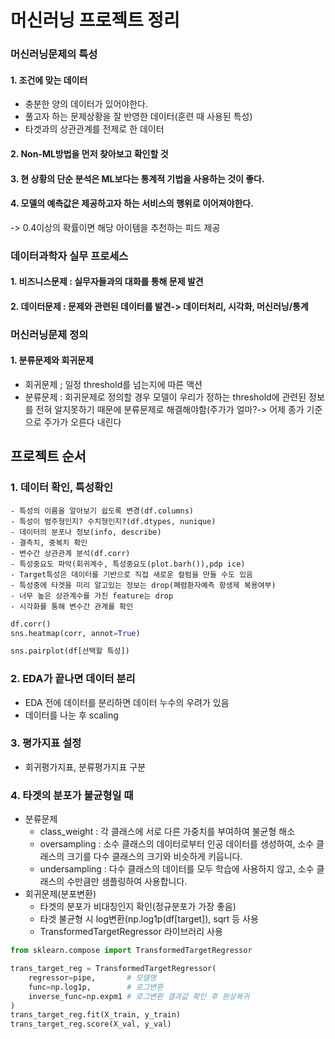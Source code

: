 # 머신러닝 프로젝트 정리
### 머신러닝문제의 특성
#### 1. 조건에 맞는 데이터
   - 충분한 양의 데이터가 있어야한다.
   - 풀고자 하는 문제상황을 잘 반영한 데이터(훈련 때 사용된 특성)
   - 타겟과의 상관관계를 전제로 한 데이터
#### 2. Non-ML방법을 먼저 찾아보고 확인할 것
#### 3. 현 상황의 단순 분석은 ML보다는 통계적 기법을 사용하는 것이 좋다.
#### 4. 모델의 예측값은 제공하고자 하는 서비스의 행위로 이어져야한다.
-> 0.4이상의 확률이면 해당 아이템을 추천하는 피드 제공

### 데이터과학자 실무 프로세스
#### 1. 비즈니스문제 : 실무자들과의 대화를 통해 문제 발견
#### 2. 데이터문제 : 문제와 관련된 데이터를 발견-> 데이터처리, 시각화, 머신러닝/통계

### 머신러닝문제 정의
#### 1. 분류문제와 회귀문제
   - 회귀문제 ; 일정 threshold를 넘는지에 따른 액션
   - 분류문제 : 회귀문제로 정의할 경우 모델이 우리가 정하는 threshold에 관련된 정보를 전혀 알지못하기 때문에 분류문제로 해결해야함(주가가 얼마?-> 어제 종가 기준으로 주가가 오른다 내린다

## 프로젝트 순서
### 1. 데이터 확인, 특성확인
    - 특성의 이름을 알아보기 쉽도록 변경(df.columns)
    - 특성이 범주형인지? 수치형인지?(df.dtypes, nunique)
    - 데이터의 분포나 정보(info, describe)
    - 결측치, 중복치 확인
    - 변수간 상관관계 분석(df.corr)
    - 특성중요도 파악(회귀계수, 특성중요도(plot.barh()),pdp ice)
    - Target특성은 데이터를 기반으로 직접 새로운 컬럼을 만들 수도 있음
    - 특성중에 타겟을 미리 알고있는 정보는 drop(폐렴환자예측 항생제 복용여부)
    - 너무 높은 상관계수를 가진 feature는 drop
    - 시각화를 통해 변수간 관계를 확인  
```python
df.corr()
sns.heatmap(corr, annot=True) 

sns.pairplot(df[선택할 특성])   
```
### 2. EDA가 끝나면 데이터 분리
   - EDA 전에 데이터를 분리하면 데이터 누수의 우려가 있음
   - 데이터를 나눈 후 scaling

### 3. 평가지표 설정
   - 회귀평가지표, 분류평가지표 구분

### 4. 타겟의 분포가 불균형일 때
 - 분류문제
   - class_weight : 각 클래스에 서로 다른 가중치를 부여하여 불균형 해소
   - oversampling : 소수 클래스의 데이터로부터 인공 데이터를 생성하여, 소수 클래스의 크기를 다수 클래스의 크기와 비슷하게 키웁니다.  
   - undersampling : 다수 클래스의 데이터를 모두 학습에 사용하지 않고, 소수 클래스의 수만큼만 샘플링하여 사용합니다.
 - 회귀문제(분포변환)
   - 타겟의 분포가 비대칭인지 확인(정규분포가 가장 좋음)
   - 타겟 불균형 시 log변환(np.log1p(df[target]), sqrt 등 사용
   - TransformedTargetRegressor 라이브러리 사용
```python
from sklearn.compose import TransformedTargetRegressor

trans_target_reg = TransformedTargetRegressor(
    regressor=pipe,       # 모델명
    func=np.log1p,        # 로그변환
    inverse_func=np.expm1 # 로그변환 결과값 확인 후 원상복귀
)
trans_target_reg.fit(X_train, y_train)
trans_target_reg.score(X_val, y_val)
```
